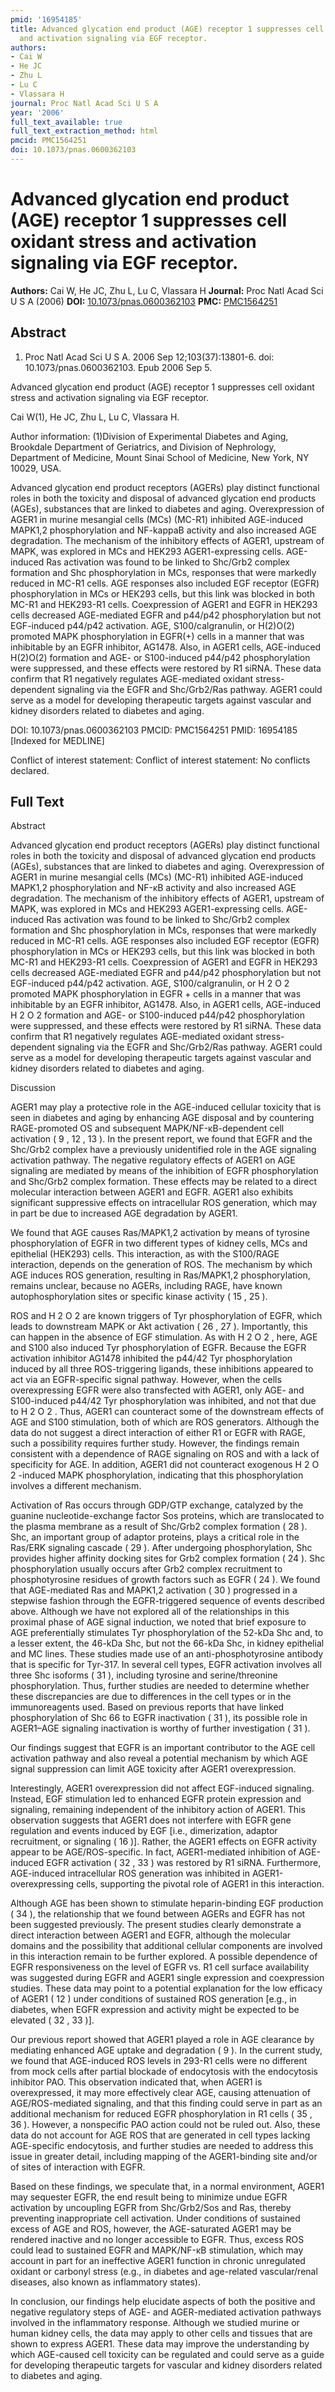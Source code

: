 ```yaml
---
pmid: '16954185'
title: Advanced glycation end product (AGE) receptor 1 suppresses cell oxidant stress
  and activation signaling via EGF receptor.
authors:
- Cai W
- He JC
- Zhu L
- Lu C
- Vlassara H
journal: Proc Natl Acad Sci U S A
year: '2006'
full_text_available: true
full_text_extraction_method: html
pmcid: PMC1564251
doi: 10.1073/pnas.0600362103
---
```


# Advanced glycation end product (AGE) receptor 1 suppresses cell oxidant stress and activation signaling via EGF receptor.
**Authors:** Cai W, He JC, Zhu L, Lu C, Vlassara H
**Journal:** Proc Natl Acad Sci U S A (2006)
**DOI:** [10.1073/pnas.0600362103](https://doi.org/10.1073/pnas.0600362103)
**PMC:** [PMC1564251](https://www.ncbi.nlm.nih.gov/pmc/articles/PMC1564251/)

## Abstract

1. Proc Natl Acad Sci U S A. 2006 Sep 12;103(37):13801-6. doi: 
10.1073/pnas.0600362103. Epub 2006 Sep 5.

Advanced glycation end product (AGE) receptor 1 suppresses cell oxidant stress 
and activation signaling via EGF receptor.

Cai W(1), He JC, Zhu L, Lu C, Vlassara H.

Author information:
(1)Division of Experimental Diabetes and Aging, Brookdale Department of 
Geriatrics, and Division of Nephrology, Department of Medicine, Mount Sinai 
School of Medicine, New York, NY 10029, USA.

Advanced glycation end product receptors (AGERs) play distinct functional roles 
in both the toxicity and disposal of advanced glycation end products (AGEs), 
substances that are linked to diabetes and aging. Overexpression of AGER1 in 
murine mesangial cells (MCs) (MC-R1) inhibited AGE-induced MAPK1,2 
phosphorylation and NF-kappaB activity and also increased AGE degradation. The 
mechanism of the inhibitory effects of AGER1, upstream of MAPK, was explored in 
MCs and HEK293 AGER1-expressing cells. AGE-induced Ras activation was found to 
be linked to Shc/Grb2 complex formation and Shc phosphorylation in MCs, 
responses that were markedly reduced in MC-R1 cells. AGE responses also included 
EGF receptor (EGFR) phosphorylation in MCs or HEK293 cells, but this link was 
blocked in both MC-R1 and HEK293-R1 cells. Coexpression of AGER1 and EGFR in 
HEK293 cells decreased AGE-mediated EGFR and p44/p42 phosphorylation but not 
EGF-induced p44/p42 activation. AGE, S100/calgranulin, or H(2)O(2) promoted MAPK 
phosphorylation in EGFR(+) cells in a manner that was inhibitable by an EGFR 
inhibitor, AG1478. Also, in AGER1 cells, AGE-induced H(2)O(2) formation and AGE- 
or S100-induced p44/p42 phosphorylation were suppressed, and these effects were 
restored by R1 siRNA. These data confirm that R1 negatively regulates 
AGE-mediated oxidant stress-dependent signaling via the EGFR and Shc/Grb2/Ras 
pathway. AGER1 could serve as a model for developing therapeutic targets against 
vascular and kidney disorders related to diabetes and aging.

DOI: 10.1073/pnas.0600362103
PMCID: PMC1564251
PMID: 16954185 [Indexed for MEDLINE]

Conflict of interest statement: Conflict of interest statement: No conflicts 
declared.

## Full Text

Abstract

Advanced glycation end product receptors (AGERs) play distinct functional roles in both the toxicity and disposal of advanced glycation end products (AGEs), substances that are linked to diabetes and aging. Overexpression of AGER1 in murine mesangial cells (MCs) (MC-R1) inhibited AGE-induced MAPK1,2 phosphorylation and NF-κB activity and also increased AGE degradation. The mechanism of the inhibitory effects of AGER1, upstream of MAPK, was explored in MCs and HEK293 AGER1-expressing cells. AGE-induced Ras activation was found to be linked to Shc/Grb2 complex formation and Shc phosphorylation in MCs, responses that were markedly reduced in MC-R1 cells. AGE responses also included EGF receptor (EGFR) phosphorylation in MCs or HEK293 cells, but this link was blocked in both MC-R1 and HEK293-R1 cells. Coexpression of AGER1 and EGFR in HEK293 cells decreased AGE-mediated EGFR and p44/p42 phosphorylation but not EGF-induced p44/p42 activation. AGE, S100/calgranulin, or H 2 O 2 promoted MAPK phosphorylation in EGFR + cells in a manner that was inhibitable by an EGFR inhibitor, AG1478. Also, in AGER1 cells, AGE-induced H 2 O 2 formation and AGE- or S100-induced p44/p42 phosphorylation were suppressed, and these effects were restored by R1 siRNA. These data confirm that R1 negatively regulates AGE-mediated oxidant stress-dependent signaling via the EGFR and Shc/Grb2/Ras pathway. AGER1 could serve as a model for developing therapeutic targets against vascular and kidney disorders related to diabetes and aging.

Discussion

AGER1 may play a protective role in the AGE-induced cellular toxicity that is seen in diabetes and aging by enhancing AGE disposal and by countering RAGE-promoted OS and subsequent MAPK/NF-κB-dependent cell activation ( 9 , 12 , 13 ). In the present report, we found that EGFR and the Shc/Grb2 complex have a previously unidentified role in the AGE signaling activation pathway. The negative regulatory effects of AGER1 on AGE signaling are mediated by means of the inhibition of EGFR phosphorylation and Shc/Grb2 complex formation. These effects may be related to a direct molecular interaction between AGER1 and EGFR. AGER1 also exhibits significant suppressive effects on intracellular ROS generation, which may in part be due to increased AGE degradation by AGER1.

We found that AGE causes Ras/MAPK1,2 activation by means of tyrosine phosphorylation of EGFR in two different types of kidney cells, MCs and epithelial (HEK293) cells. This interaction, as with the S100/RAGE interaction, depends on the generation of ROS. The mechanism by which AGE induces ROS generation, resulting in Ras/MAPK1,2 phosphorylation, remains unclear, because no AGERs, including RAGE, have known autophosphorylation sites or specific kinase activity ( 15 , 25 ).

ROS and H 2 O 2 are known triggers of Tyr phosphorylation of EGFR, which leads to downstream MAPK or Akt activation ( 26 , 27 ). Importantly, this can happen in the absence of EGF stimulation. As with H 2 O 2 , here, AGE and S100 also induced Tyr phosphorylation of EGFR. Because the EGFR activation inhibitor AG1478 inhibited the p44/42 Tyr phosphorylation induced by all three ROS-triggering ligands, these inhibitions appeared to act via an EGFR-specific signal pathway. However, when the cells overexpressing EGFR were also transfected with AGER1, only AGE- and S100-induced p44/42 Tyr phosphorylation was inhibited, and not that due to H 2 O 2 . Thus, AGER1 can counteract some of the downstream effects of AGE and S100 stimulation, both of which are ROS generators. Although the data do not suggest a direct interaction of either R1 or EGFR with RAGE, such a possibility requires further study. However, the findings remain consistent with a dependence of RAGE signaling on ROS and with a lack of specificity for AGE. In addition, AGER1 did not counteract exogenous H 2 O 2 -induced MAPK phosphorylation, indicating that this phosphorylation involves a different mechanism.

Activation of Ras occurs through GDP/GTP exchange, catalyzed by the guanine nucleotide-exchange factor Sos proteins, which are translocated to the plasma membrane as a result of Shc/Grb2 complex formation ( 28 ). Shc, an important group of adaptor proteins, plays a critical role in the Ras/ERK signaling cascade ( 29 ). After undergoing phosphorylation, Shc provides higher affinity docking sites for Grb2 complex formation ( 24 ). Shc phosphorylation usually occurs after Grb2 complex recruitment to phosphotyrosine residues of growth factors such as EGFR ( 24 ). We found that AGE-mediated Ras and MAPK1,2 activation ( 30 ) progressed in a stepwise fashion through the EGFR-triggered sequence of events described above. Although we have not explored all of the relationships in this proximal phase of AGE signal induction, we noted that brief exposure to AGE preferentially stimulates Tyr phosphorylation of the 52-kDa Shc and, to a lesser extent, the 46-kDa Shc, but not the 66-kDa Shc, in kidney epithelial and MC lines. These studies made use of an anti-phosphotyrosine antibody that is specific for Tyr-317. In several cell types, EGFR activation involves all three Shc isoforms ( 31 ), including tyrosine and serine/threonine phosphorylation. Thus, further studies are needed to determine whether these discrepancies are due to differences in the cell types or in the immunoreagents used. Based on previous reports that have linked phosphorylation of Shc 66 to EGFR inactivation ( 31 ), its possible role in AGER1–AGE signaling inactivation is worthy of further investigation ( 31 ).

Our findings suggest that EGFR is an important contributor to the AGE cell activation pathway and also reveal a potential mechanism by which AGE signal suppression can limit AGE toxicity after AGER1 overexpression.

Interestingly, AGER1 overexpression did not affect EGF-induced signaling. Instead, EGF stimulation led to enhanced EGFR protein expression and signaling, remaining independent of the inhibitory action of AGER1. This observation suggests that AGER1 does not interfere with EGFR gene regulation and events induced by EGF [i.e., dimerization, adaptor recruitment, or signaling ( 16 )]. Rather, the AGER1 effects on EGFR activity appear to be AGE/ROS-specific. In fact, AGER1-mediated inhibition of AGE-induced EGFR activation ( 32 , 33 ) was restored by R1 siRNA. Furthermore, AGE-induced intracellular ROS generation was inhibited in AGER1-overexpressing cells, supporting the pivotal role of AGER1 in this interaction.

Although AGE has been shown to stimulate heparin-binding EGF production ( 34 ), the relationship that we found between AGERs and EGFR has not been suggested previously. The present studies clearly demonstrate a direct interaction between AGER1 and EGFR, although the molecular domains and the possibility that additional cellular components are involved in this interaction remain to be further explored. A possible dependence of EGFR responsiveness on the level of EGFR vs. R1 cell surface availability was suggested during EGFR and AGER1 single expression and coexpression studies. These data may point to a potential explanation for the low efficacy of AGER1 ( 12 ) under conditions of sustained ROS generation [e.g., in diabetes, when EGFR expression and activity might be expected to be elevated ( 32 , 33 )].

Our previous report showed that AGER1 played a role in AGE clearance by mediating enhanced AGE uptake and degradation ( 9 ). In the current study, we found that AGE-induced ROS levels in 293-R1 cells were no different from mock cells after partial blockade of endocytosis with the endocytosis inhibitor PAO. This observation indicated that, when AGER1 is overexpressed, it may more effectively clear AGE, causing attenuation of AGE/ROS-mediated signaling, and that this finding could serve in part as an additional mechanism for reduced EGFR phosphorylation in R1 cells ( 35 , 36 ). However, a nonspecific PAO action could not be ruled out. Also, these data do not account for AGE ROS that are generated in cell types lacking AGE-specific endocytosis, and further studies are needed to address this issue in greater detail, including mapping of the AGER1-binding site and/or of sites of interaction with EGFR.

Based on these findings, we speculate that, in a normal environment, AGER1 may sequester EGFR, the end result being to minimize undue EGFR activation by uncoupling EGFR from Shc/Grb2/Sos and Ras, thereby preventing inappropriate cell activation. Under conditions of sustained excess of AGE and ROS, however, the AGE-saturated AGER1 may be rendered inactive and no longer accessible to EGFR. Thus, excess ROS could lead to sustained EGFR and MAPK/NF-κB stimulation, which may account in part for an ineffective AGER1 function in chronic unregulated oxidant or carbonyl stress (e.g., in diabetes and age-related vascular/renal diseases, also known as inflammatory states).

In conclusion, our findings help elucidate aspects of both the positive and negative regulatory steps of AGE- and AGER-mediated activation pathways involved in the inflammatory response. Although we studied murine or human kidney cells, the data may apply to other cells and tissues that are shown to express AGER1. These data may improve the understanding by which AGE-caused cell toxicity can be regulated and could serve as a guide for developing therapeutic targets for vascular and kidney disorders related to diabetes and aging.
